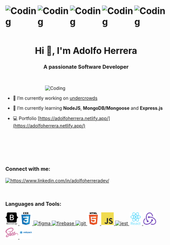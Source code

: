 <!-- [![MasterHead](https://media2.giphy.com/headers/dhunten/0DvIY8fAjBSg.gif)](https://www.linkedin.com/in/adolfoherreradev/) -->
<h1><img align="right" alt="Coding" width="20%" src="https://media2.giphy.com/headers/dhunten/0DvIY8fAjBSg.gif">
<img align="right" alt="Coding" width="20%" src="https://media2.giphy.com/headers/dhunten/0DvIY8fAjBSg.gif">
<img align="right" alt="Coding" width="20%" src="https://media2.giphy.com/headers/dhunten/0DvIY8fAjBSg.gif">
<img align="right" alt="Coding" width="20%" src="https://media2.giphy.com/headers/dhunten/0DvIY8fAjBSg.gif">
<img align="right" alt="Coding" width="20%" src="https://media2.giphy.com/headers/dhunten/0DvIY8fAjBSg.gif"></h1>

<p>&ensp;</p>

<h1 align="center">Hi 👋, I'm Adolfo Herrera</h1>
<h3 align="center">A passionate Software Developer</h3>
<p>&ensp;</p>
<img align="right" alt="Coding" width="380" src="https://media.tenor.com/R6zEIJQaUh4AAAAC/we-bare-bears-ice-bear.gif">

<p>&ensp;</p>

- 🔭 I’m currently working on [undercrowds](https://github.com/Wolfushima/undercrowds)

- 🌱 I’m currently learning **NodeJS**, **MongoDB/Mongoose** and **Express.js**

- 💻 Portfolio [https://adolfoherrera.netlify.app/](https://adolfoherrera.netlify.app/)

<p>&ensp;</p>
<p>&ensp;</p>
<p>&ensp;</p>

<h3 align="left">Connect with me:</h3>
<p align="left">
<a href="https://www.linkedin.com/in/adolfoherreradev/" target="blank"><img align="center" src="https://raw.githubusercontent.com/rahuldkjain/github-profile-readme-generator/master/src/images/icons/Social/linked-in-alt.svg" alt="https://www.linkedin.com/in/adolfoherreradev/" height="30" width="40" /></a>
</p>

<p>&ensp;</p>

<h3 align="left">Languages and Tools:</h3>
<p align="left"> <a href="https://getbootstrap.com" target="_blank" rel="noreferrer"> <img src="https://raw.githubusercontent.com/devicons/devicon/master/icons/bootstrap/bootstrap-plain-wordmark.svg" alt="bootstrap" width="40" height="40"/> </a> <a href="https://www.w3schools.com/css/" target="_blank" rel="noreferrer"> <img src="https://raw.githubusercontent.com/devicons/devicon/master/icons/css3/css3-original-wordmark.svg" alt="css3" width="40" height="40"/> </a> <a href="https://www.figma.com/" target="_blank" rel="noreferrer"> <img src="https://www.vectorlogo.zone/logos/figma/figma-icon.svg" alt="figma" width="40" height="40"/> </a> <a href="https://firebase.google.com/" target="_blank" rel="noreferrer"> <img src="https://www.vectorlogo.zone/logos/firebase/firebase-icon.svg" alt="firebase" width="40" height="40"/> </a> <a href="https://git-scm.com/" target="_blank" rel="noreferrer"> <img src="https://www.vectorlogo.zone/logos/git-scm/git-scm-icon.svg" alt="git" width="40" height="40"/> </a> <a href="https://www.w3.org/html/" target="_blank" rel="noreferrer"> <img src="https://raw.githubusercontent.com/devicons/devicon/master/icons/html5/html5-original-wordmark.svg" alt="html5" width="40" height="40"/> </a> <a href="https://developer.mozilla.org/en-US/docs/Web/JavaScript" target="_blank" rel="noreferrer"> <img src="https://raw.githubusercontent.com/devicons/devicon/master/icons/javascript/javascript-original.svg" alt="javascript" width="40" height="40"/> </a> <a href="https://jestjs.io" target="_blank" rel="noreferrer"> <img src="https://www.vectorlogo.zone/logos/jestjsio/jestjsio-icon.svg" alt="jest" width="40" height="40"/> </a> <a href="https://reactjs.org/" target="_blank" rel="noreferrer"> <img src="https://raw.githubusercontent.com/devicons/devicon/master/icons/react/react-original-wordmark.svg" alt="react" width="40" height="40"/> </a> <a href="https://redux.js.org" target="_blank" rel="noreferrer"> <img src="https://raw.githubusercontent.com/devicons/devicon/master/icons/redux/redux-original.svg" alt="redux" width="40" height="40"/> </a> <a href="https://sass-lang.com" target="_blank" rel="noreferrer"> <img src="https://raw.githubusercontent.com/devicons/devicon/master/icons/sass/sass-original.svg" alt="sass" width="40" height="40"/> </a> <a href="https://webpack.js.org" target="_blank" rel="noreferrer"> <img src="https://raw.githubusercontent.com/devicons/devicon/d00d0969292a6569d45b06d3f350f463a0107b0d/icons/webpack/webpack-original-wordmark.svg" alt="webpack" width="40" height="40"/> </a> </p>
